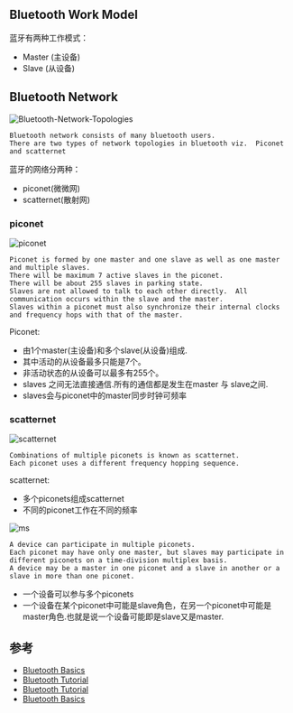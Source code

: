 
## Bluetooth Work Model

蓝牙有两种工作模式：
* Master (主设备)
* Slave (从设备)

## Bluetooth Network

![Bluetooth-Network-Topologies](http://www.rfwireless-world.com/images/Bluetooth-Network-Topologies.jpg)

```
Bluetooth network consists of many bluetooth users. 
There are two types of network topologies in bluetooth viz.  Piconet and scatternet
```
蓝牙的网络分两种：
* piconet(微微网)
* scatternet(散射网)

### piconet

![piconet](https://upload.wikimedia.org/wikipedia/commons/thumb/8/81/BluetoothPiconet-de.svg/304px-BluetoothPiconet-de.svg.png)

```
Piconet is formed by one master and one slave as well as one master and multiple slaves. 
There will be maximum 7 active slaves in the piconet.
There will be about 255 slaves in parking state.
Slaves are not allowed to talk to each other directly.  All communication occurs within the slave and the master.
Slaves within a piconet must also synchronize their internal clocks and frequency hops with that of the master.
```
Piconet:
* 由1个master(主设备)和多个slave(从设备)组成.
* 其中活动的从设备最多只能是7个。
* 非活动状态的从设备可以最多有255个。
* slaves 之间无法直接通信.所有的通信都是发生在master 与 slave之间.
* slaves会与piconet中的master同步时钟可频率

### scatternet

![scatternet](https://encrypted-tbn2.gstatic.com/images?q=tbn:ANd9GcSohnGRLnuHn381Odn93zH67tNBqmBXfewGxL_3fm-yhWZA4OLAwA)

```
Combinations of multiple piconets is known as scatternet.
Each piconet uses a different frequency hopping sequence.
```

scatternet:
* 多个piconets组成scatternet
* 不同的piconet工作在不同的频率


![ms](https://encrypted-tbn2.gstatic.com/images?q=tbn:ANd9GcRraH-ngnaKKdP0HZ8RC1SxEnS6TlUbY9tML3td_vpfFz44tzNYmw)

```
A device can participate in multiple piconets.
Each piconet may have only one master, but slaves may participate in different piconets on a time-division multiplex basis. 
A device may be a master in one piconet and a slave in another or a slave in more than one piconet.
```

* 一个设备可以参与多个piconets
* 一个设备在某个piconet中可能是slave角色，在另一个piconet中可能是master角色.也就是说一个设备可能即是slave又是master.


## 参考

* [Bluetooth Basics](http://sna.csie.ndhu.edu.tw/~cnyang/PDF/bt_tut.pdf)
* [Bluetooth Tutorial](http://www.rfwireless-world.com/Tutorials/Bluetooth_tutorial.html)
* [Bluetooth Tutorial](http://www.tutorial-reports.com/wireless/bluetooth/tutorial.php)
* [Bluetooth Basics](https://learn.sparkfun.com/tutorials/bluetooth-basics)

